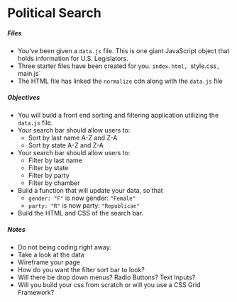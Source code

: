 # Political Search

##### Files

* You've been given a `data.js` file. This is one giant JavaScript object that holds information for U.S. Legislators.
* Three starter files have been created for you. `index.html, `style.css`, `main.js`
* The HTML file has linked the `normalize` cdn along with the `data.js` file

##### Objectives

* You will build a front end sorting and filtering application utilizing the `data.js` file.
* Your search bar should allow users to:
	* Sort by last name A-Z and Z-A
	* Sort by state A-Z and Z-A
* Your search bar should allow users to:
	* Filter by last name
	* Filter by state
	* Filter by party
	* Filter by chamber
* Build a function that will update your data, so that
	* `gender: "F"` is now gender: `"Female"`
	* `party: "R"` is now party: `"Republican"`
* Build the HTML and CSS of the search bar. 

##### Notes

* Do not being coding right away.
* Take a look at the data
* Wireframe your page
* How do you want the filter sort bar to look?
* Will there be drop down menus? Radio Buttons? Text Inputs?
* Will you build your css from scratch or will you use a CSS Grid Framework?

	



